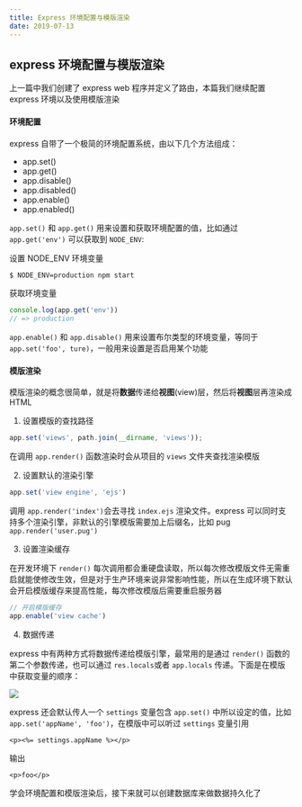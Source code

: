 ```yaml
---
title: Express 环境配置与模版渲染
date: 2019-07-13
---
```



## express 环境配置与模版渲染



上一篇中我们创建了 express web 程序并定义了路由，本篇我们继续配置 express 环境以及使用模版渲染



#### 环境配置

express 自带了一个极简的环境配置系统，由以下几个方法组成：
- app.set()
- app.get()
- app.disable()
- app.disabled()
- app.enable()
- app.enabled()

`app.set()` 和 `app.get()` 用来设置和获取环境配置的值，比如通过 `app.get('env')` 可以获取到 `NODE_ENV`:

设置 NODE_ENV 环境变量
```sh
$ NODE_ENV=production npm start
``` 
获取环境变量
```js
console.log(app.get('env'))
// => production
```

`app.enable()` 和 `app.disable()` 用来设置布尔类型的环境变量，等同于 `app.set('foo', ture)`，一般用来设置是否启用某个功能




#### 模版渲染

模版渲染的概念很简单，就是将**数据**传递给**视图**(view)层，然后将**视图**层再渲染成HTML


1. 设置模版的查找路径

```js
app.set('views', path.join(__dirname, 'views'));
```
在调用 `app.render()` 函数渲染时会从项目的 `views` 文件夹查找渲染模版


2. 设置默认的渲染引擎

```js
app.set('view engine', 'ejs')
```
调用 `app.render('index')`会去寻找 `index.ejs` 渲染文件。express 可以同时支持多个渲染引擎，非默认的引擎模版需要加上后缀名，比如 pug `app.render('user.pug')`


3. 设置渲染缓存

在开发环境下 `render()` 每次调用都会重硬盘读取，所以每次修改模版文件无需重启就能使修改生效，但是对于生产环境来说非常影响性能，所以在生成环境下默认会开启模版缓存来提高性能，每次修改模版后需要重启服务器
```js
// 开启模版缓存
app.enable('view cache')
```

4. 数据传递

express 中有两种方式将数据传递给模版引擎，最常用的是通过 `render()` 函数的第二个参数传递，也可以通过 `res.locals`或者 `app.locals` 传递。下面是在模版中获取变量的顺序：

![](https://s2.ax1x.com/2019/07/13/Z4bV2t.png)

express 还会默认传人一个 `settings` 变量包含 `app.set()` 中所以设定的值，比如 `app.set('appName', 'foo')`，在模版中可以听过 `settings` 变量引用

```ejs
<p><%= settings.appName %></p>
```

输出
```
<p>foo</p>
```




学会环境配置和模版渲染后，接下来就可以创建数据库来做数据持久化了











